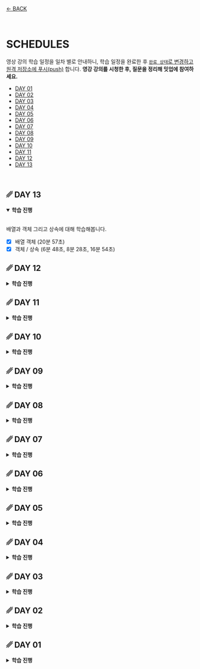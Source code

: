 [← BACK](../README.md)

<br />

# SCHEDULES

영상 강의 학습 일정을 일차 별로 안내하니, 학습 일정을 완료한 후 [`완료 상태`로 변경하고 원격 저장소에 푸시(push)](./tutorials/changeCompleteState.md) 합니다.
**영강 강의를 시청한 후, 질문을 정리해 밋업에 참여하세요.**

- [DAY 01](#-day-01)
- [DAY 02](#-day-02)
- [DAY 03](#-day-03)
- [DAY 04](#-day-04)
- [DAY 05](#-day-05)
- [DAY 06](#-day-06)
- [DAY 07](#-day-07)
- [DAY 08](#-day-08)
- [DAY 09](#-day-09)
- [DAY 10](#-day-10)
- [DAY 11](#-day-11)
- [DAY 12](#-day-12)
- [DAY 13](#-day-13)

<br />

<!-- 일차 별 학습 진행 목표 -->

## ␥ DAY 13

<details open>
  <summary><b>학습 진행</b></summary>
  
  <br>배열과 객체 그리고 상속에 대해 학습해봅니다.<br>

  - [X]  배열 객체 (20분 57초)
  - [X]  객체 / 상속 (6분 48초, 8분 28초, 16분 54초)

</details>

## ␥ DAY 12

<details>
  <summary><b>학습 진행</b></summary>
  
  <br>함수 객체에 대해 좀 더 깊이 학습해봅니다.<br>

  - [x]  함수 객체 (17분 40초, 6분 53초, 9분 50초)

</details>

## ␥ DAY 11

<details>
  <summary><b>학습 진행</b></summary>
  
  <br>함수 그리고 HTML, Sass에 익숙해질 수 있도록 훈련해봅니다.<br>

  - [x]  함수 정복하기! (일상 생활에서 생각해볼 수 있는 절차를 함수로 만들어 보기, 손코딩)
  - [x]  Netflix 홈페이지 디자인 시안 → HTML, Sass 실습 (구조 설계, BEM 방법론 도입)

</details>

## ␥ DAY 10

<details>
  <summary><b>학습 진행</b></summary>
  
  <br>호이스트 현상과 스코프 체인. 그리고 문자, 숫자 객체에 대해 학습합니다.<br>

  - [x]  호이스팅 / 스코프 체이닝 (19분 1초)
  - [x]  숫자 / 수학 객체 (15분 31초, 8분 9초)
  - [x]  문자 객체 (7분 26초, 16분 8초)

</details>

## ␥ DAY 09

<details>
  <summary><b>학습 진행</b></summary>
  
  <br>웹 사이트 / 애플리케이션의 이벤트 처리 시점과 값 복사, 참조 그리고 블록 영역에 대해 학습합니다.<br>

  - [x]  이벤트 처리 시점 (10분 2초, 7분 9초, 5분 32초)
  - [x]  값 복사 vs 값 참조 (11분 42초)
  - [x]  함수 영역 vs 블록 영역 (9분 40초)

</details>

## ␥ DAY 08

<details>
  <summary><b>학습 진행</b></summary>
  
  <br>포토 갤러리 UI를 제작해보세요.<br>

  - [x]  라이프 스타일 포토 갤러리 Figma 디자인 시안을 참고하여 HTML, CSS UI 그리기
  - [x]  JavaScript를 사용해 썸네일 이미지 버튼을 클릭하면 빅 이미지 교체 스크립트 구현
  - [x]  포토 갤러리를 만들면서 경험한 이야기를 TIL에 요약 정리

  ![](./assets/mission--photo-slide-ui.png)

</details>

## ␥ DAY 07

<details>
  <summary><b>학습 진행</b></summary>
  
  <br>리스트 / 반복 처리 학습을 진행합니다.<br>

  - [x]  배열과 반복/순환 문 (2분 55초)
  - [x]  while 문 (15분 04초)
  - [x]  continue, break, label 문 & do ~while 문 (15분 13초)
  - [x]  for 문 (11분 39초)
  - [x]  for ~ in 문 (4분 46초)

</details>

## ␥ DAY 06

<details>
  <summary><b>학습 진행</b></summary>
  
  <br>이벤트 프로그래밍 학습을 진행합니다.<br>

  - [X]  마우스 이벤트 핸들링 (10분 2초, 5분 21초)
  - [X]  키보드 이벤트 핸들링 (11분 16초, 17분 20초)

</details>

## ␥ DAY 05

<details>
  <summary><b>학습 진행</b></summary>
  
  <br>프로그래밍 조건 처리를 위한 기초 공부 Part 2를 진행합니다.<br>

  - [x]  3항 연산 식 (12분 46초, 5분 46초)
  - [x]  이벤트 핸들링 (10분 55초)

</details>

## ␥ DAY 04

<details>
  <summary><b>학습 진행</b></summary>
  
  <br>프로그래밍 조건 처리를 위한 기초 공부 Part 1을 진행합니다.<br>

  - [x]  조건 처리 (11분 12초)
  - [x]  연산자 × 조건 처리 (14분 20초)
  - [x]  스위칭 조건 처리 (8분 47초, 8분 22초, 11분 24   초)

</details>

## ␥ DAY 03

<details>
  <summary><b>학습 진행</b></summary>
  
  <br>프로그래밍에서 매우 중요한 개념인 **함수**에 대해 익혀보는 시간을 가져봅니다.<br>

  - [x]  JavaScript 함수 (10분 17초, 5분 9초, 6분 34초, 6분 2초)

</details>

## ␥ DAY 02

<details>
  <summary><b>학습 진행</b></summary>
  
  <br>기본이자 중요한 열쇠인 JavaScript 데이터에 대해 이해하고, 언어가 가진 특성에 대해 살펴봅니다.<br>

  - [x]  데이터 타입 / 리터럴 (9분 50초)
  - [x]  네이밍 컨벤션 (2분 22초)
  - [x]  동적 형 지정 / 자동 형 변환 (14분 4초)
  - [x]  동일한 변수 이름 문제 (5분 24초)
  - [x]  문서객체에 접근하는 방법 (9분 37초, 5분 54초)
</details>


## ␥ DAY 01

<details>
  <summary><b>학습 진행</b></summary>

  <br>JavaScript를 시작하는 기초 내용을 다뤄봅니다.<br>

  - [x]  JavaScript란? (2분 41초)
  - [x]  최고의 교과서 (9분 8초)
  - [x]  워밍 업! - Console 패널 (2분 17초)
  - [x]  코멘트 / 디버깅 (4분 22초)
  - [x]  선언 / 할당 (14분 22초)
  - [x]  Start! 인터랙션 (5분 31초)

  **🍿 참고:** [CSS 변수(Variables, Custom Property)](./documents/css-variables.md)
</details>